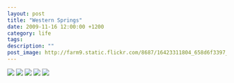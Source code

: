 ```yaml
---
layout: post
title: "Western Springs"
date: 2009-11-16 12:00:00 +1200
category: life
tags: 
description: ""
post_image: http://farm9.static.flickr.com/8687/16423311804_658d6f3397_o.jpg
---
```

[![](http://farm8.static.flickr.com/7627/17044300332_0068869223_c.jpg)](http://farm8.static.flickr.com/7627/17044300332_a4c92c941c_o.jpg)
[![](http://farm9.static.flickr.com/8763/17045765355_7d22fbe78c_c.jpg)](http://farm9.static.flickr.com/8763/17045765355_7083c65b7a_o.jpg)
[![](http://farm9.static.flickr.com/8708/16425610063_af67e358ef_c.jpg)](http://farm9.static.flickr.com/8708/16425610063_d931fd6472_o.jpg)
[![](http://farm9.static.flickr.com/8715/16425609733_64aac46b4a_c.jpg)](http://farm9.static.flickr.com/8715/16425609733_0f7e2f7967_o.jpg)
[![](http://farm8.static.flickr.com/7633/16857974808_4cfde35f86_c.jpg)](http://farm8.static.flickr.com/7633/16857974808_518f1cbee4_o.jpg)
